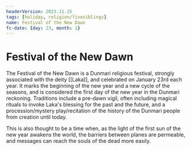 ```yaml
---
headerVersion: 2023.11.25
tags: [holiday, religion/fivesiblings]
name: Festival of the New Dawn
fc-date: {day: 23, month: 1}
---
```

# Festival of the New Dawn

The Festival of the New Dawn is a Dunmari religious festival, strongly associated with the deity [[Laka]], and celebrated on January 23rd each year. It marks the beginning of the new year and a new cycle of the seasons, and is considered the first day of the new year in the Dunmari reckoning. Traditions include a pre-dawn vigil, often including magical rituals to invoke Laka's blessing for the past and the future, and a procession/mystery play/recitation of the history of the Dunmari people from creation until today. 

This is also thought to be a time when, as the light of the first sun of the new year awakens the world, the barriers between planes are permeable, and messages can reach the souls of the dead more easily.


